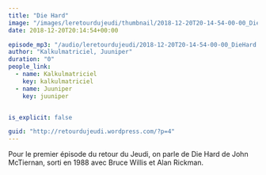 ```yaml
---
title: "Die Hard"
image: "/images/leretourdujeudi/thumbnail/2018-12-20T20-14-54-00-00_DieHard.jpg"
date: 2018-12-20T20:14:54+00:00

episode_mp3: "/audio/leretourdujeudi/2018-12-20T20-14-54-00-00_DieHard.mp3"
author: "Kalkulmatriciel, Juuniper"
duration: "0"
people_link: 
  - name: Kalkulmatriciel
    key: kalkulmatriciel
  - name: Juuniper
    key: juuniper


is_explicit: false

guid: "http://retourdujeudi.wordpress.com/?p=4"
---
```


<PodcastHeader/>

<!-- ECRIRE LA DESCRIPTION DE L'EPISODE SOUS CETTE LIGNE -->

<p>Pour le premier épisode du retour du Jeudi, on parle de Die Hard de John McTiernan, sorti en 1988 avec Bruce Willis et Alan Rickman.</p>



<img src="/resources/leretourdujeudi/2018-12-20T20-14-54-00-00_DieHard/twitter.jpg" alt="">



<p></p>



 
<a href="" rel="nofollow"></a>
 



